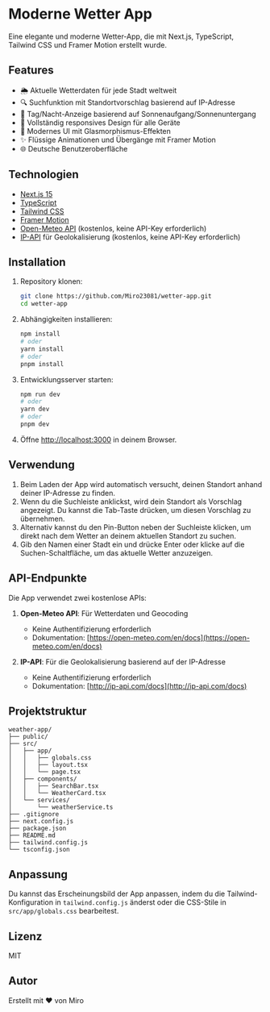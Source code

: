 # Moderne Wetter App

Eine elegante und moderne Wetter-App, die mit Next.js, TypeScript, Tailwind CSS und Framer Motion erstellt wurde. 

## Features

- 🌦️ Aktuelle Wetterdaten für jede Stadt weltweit
- 🔍 Suchfunktion mit Standortvorschlag basierend auf IP-Adresse
- 🌙 Tag/Nacht-Anzeige basierend auf Sonnenaufgang/Sonnenuntergang
- 📱 Vollständig responsives Design für alle Geräte
- 🎨 Modernes UI mit Glasmorphismus-Effekten
- ✨ Flüssige Animationen und Übergänge mit Framer Motion
- 🌐 Deutsche Benutzeroberfläche

## Technologien

- [Next.js 15](https://nextjs.org/)
- [TypeScript](https://www.typescriptlang.org/)
- [Tailwind CSS](https://tailwindcss.com/)
- [Framer Motion](https://www.framer.com/motion/)
- [Open-Meteo API](https://open-meteo.com/) (kostenlos, keine API-Key erforderlich)
- [IP-API](http://ip-api.com/) für Geolokalisierung (kostenlos, keine API-Key erforderlich)

## Installation

1. Repository klonen:
   ```bash
   git clone https://github.com/Miro23081/wetter-app.git
   cd wetter-app
   ```

2. Abhängigkeiten installieren:
   ```bash
   npm install
   # oder
   yarn install
   # oder
   pnpm install
   ```

3. Entwicklungsserver starten:
   ```bash
   npm run dev
   # oder
   yarn dev
   # oder
   pnpm dev
   ```

4. Öffne [http://localhost:3000](http://localhost:3000) in deinem Browser.

## Verwendung

1. Beim Laden der App wird automatisch versucht, deinen Standort anhand deiner IP-Adresse zu finden.
2. Wenn du die Suchleiste anklickst, wird dein Standort als Vorschlag angezeigt. Du kannst die Tab-Taste drücken, um diesen Vorschlag zu übernehmen.
3. Alternativ kannst du den Pin-Button neben der Suchleiste klicken, um direkt nach dem Wetter an deinem aktuellen Standort zu suchen.
4. Gib den Namen einer Stadt ein und drücke Enter oder klicke auf die Suchen-Schaltfläche, um das aktuelle Wetter anzuzeigen.

## API-Endpunkte

Die App verwendet zwei kostenlose APIs:

1. **Open-Meteo API**: Für Wetterdaten und Geocoding
   - Keine Authentifizierung erforderlich
   - Dokumentation: [https://open-meteo.com/en/docs](https://open-meteo.com/en/docs)

2. **IP-API**: Für die Geolokalisierung basierend auf der IP-Adresse
   - Keine Authentifizierung erforderlich
   - Dokumentation: [http://ip-api.com/docs](http://ip-api.com/docs)

## Projektstruktur

```
weather-app/
├── public/
├── src/
│   ├── app/
│   │   ├── globals.css
│   │   ├── layout.tsx
│   │   └── page.tsx
│   ├── components/
│   │   ├── SearchBar.tsx
│   │   └── WeatherCard.tsx
│   └── services/
│       └── weatherService.ts
├── .gitignore
├── next.config.js
├── package.json
├── README.md
├── tailwind.config.js
└── tsconfig.json
```

## Anpassung

Du kannst das Erscheinungsbild der App anpassen, indem du die Tailwind-Konfiguration in `tailwind.config.js` änderst oder die CSS-Stile in `src/app/globals.css` bearbeitest.

## Lizenz

MIT

## Autor

Erstellt mit ❤️ von Miro
